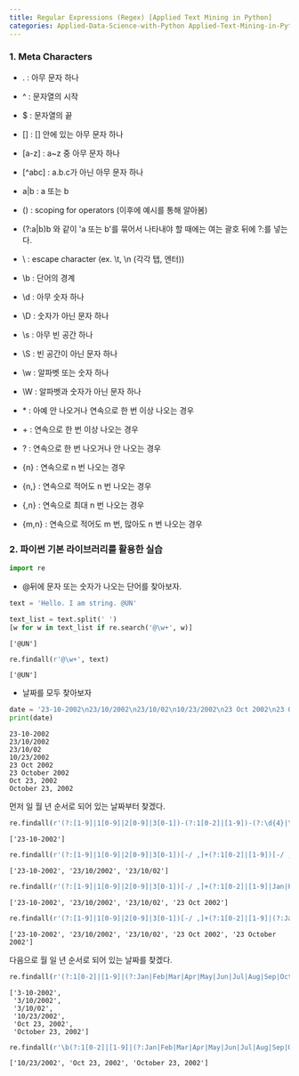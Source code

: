 ```yaml
---
title: Regular Expressions (Regex) [Applied Text Mining in Python]
categories: Applied-Data-Science-with-Python Applied-Text-Mining-in-Python
---
```


### 1. Meta Characters

* . : 아무 문자 하나
* ^ : 문자열의 시작
* $ : 문자열의 끝
* [] : [] 안에 있는 아무 문자 하나
* [a-z] : a~z 중 아무 문자 하나
* [^abc] : a.b.c가 아닌 아무 문자 하나
* a\|b : a 또는 b
* () : scoping for operators (이후에 예시를 통해 알아봄)
* (?:a\|b)b 와 같이 'a 또는 b'를 묶어서 나타내야 할 때에는 여는 괄호 뒤에 ?:를 넣는다.


* \ : escape character (ex. \t, \n (각각 탭, 엔터))
* \b : 단어의 경계
* \d : 아무 숫자 하나
* \D : 숫자가 아닌 문자 하나
* \s : 아무 빈 공간 하나
* \S : 빈 공간이 아닌 문자 하나
* \w : 알파벳 또는 숫자 하나
* \W : 알파벳과 숫자가 아닌 문자 하나


* \* : 아예 안 나오거나 연속으로 한 번 이상 나오는 경우
* \+ : 연속으로 한 번 이상 나오는 경우
* ? : 연속으로 한 번 나오거나 안 나오는 경우
* {n} : 연속으로 n 번 나오는 경우
* {n,} : 연속으로 적어도 n 번 나오는 경우
* {,n} : 연속으로 최대 n 번 나오는 경우
* {m,n} : 연속으로 적어도 m 번, 많아도 n 번 나오는 경우

### 2. 파이썬 기본 라이브러리를 활용한 실습


```python
import re
```

* @뒤에 문자 또는 숫자가 나오는 단어를 찾아보자.


```python
text = 'Hello. I am string. @UN'
```


```python
text_list = text.split(' ')
[w for w in text_list if re.search('@\w+', w)]
```




    ['@UN']




```python
re.findall(r'@\w+', text)
```




    ['@UN']



* 날짜를 모두 찾아보자


```python
date = '23-10-2002\n23/10/2002\n23/10/02\n10/23/2002\n23 Oct 2002\n23 October 2002\nOct 23, 2002\nOctober 23, 2002'
print(date)
```

    23-10-2002
    23/10/2002
    23/10/02
    10/23/2002
    23 Oct 2002
    23 October 2002
    Oct 23, 2002
    October 23, 2002


먼저 일 월 년 순서로 되어 있는 날짜부터 찾겠다.


```python
re.findall(r'(?:[1-9]|1[0-9]|2[0-9]|3[0-1])-(?:1[0-2]|[1-9])-(?:\d{4}|\d{2})', date)
```




    ['23-10-2002']




```python
re.findall(r'(?:[1-9]|1[0-9]|2[0-9]|3[0-1])[-/ ,]+(?:1[0-2]|[1-9])[-/ ,]+(?:\d{4}|\d{2})', date)
```




    ['23-10-2002', '23/10/2002', '23/10/02']




```python
re.findall(r'(?:[1-9]|1[0-9]|2[0-9]|3[0-1])[-/ ,]+(?:1[0-2]|[1-9]|Jan|Feb|Mar|Apr|May|Jun|Jul|Aug|Sep|Oct|Nov|Dec)[-/ ,]+(?:\d{4}|\d{2})', date)
```




    ['23-10-2002', '23/10/2002', '23/10/02', '23 Oct 2002']




```python
re.findall(r'(?:[1-9]|1[0-9]|2[0-9]|3[0-1])[-/ ,]+(?:1[0-2]|[1-9]|(?:Jan|Feb|Mar|Apr|May|Jun|Jul|Aug|Sep|Oct|Nov|Dec)[a-z]*)[-/ ,]+(?:\d{4}|\d{2})', date)
```




    ['23-10-2002', '23/10/2002', '23/10/02', '23 Oct 2002', '23 October 2002']



다음으로 월 일 년 순서로 되어 있는 날짜를 찾겠다.


```python
re.findall(r'(?:1[0-2]|[1-9]|(?:Jan|Feb|Mar|Apr|May|Jun|Jul|Aug|Sep|Oct|Nov|Dec)[a-z]*)[-/ ,]+(?:[1-9]|1[0-9]|2[0-9]|3[0-1])[-/ ,]+(?:\d{4}|\d{2})', date)
```




    ['3-10-2002',
     '3/10/2002',
     '3/10/02',
     '10/23/2002',
     'Oct 23, 2002',
     'October 23, 2002']




```python
re.findall(r'\b(?:1[0-2]|[1-9]|(?:Jan|Feb|Mar|Apr|May|Jun|Jul|Aug|Sep|Oct|Nov|Dec)[a-z]*)[-/ ,]+(?:[1-9]|1[0-9]|2[0-9]|3[0-1])[-/ ,]+(?:\d{4}|\d{2})', date)
```




    ['10/23/2002', 'Oct 23, 2002', 'October 23, 2002']
